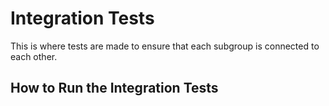 # Integration Tests

This is where tests are made to ensure that each subgroup is connected to each other.

## How to Run the Integration Tests
